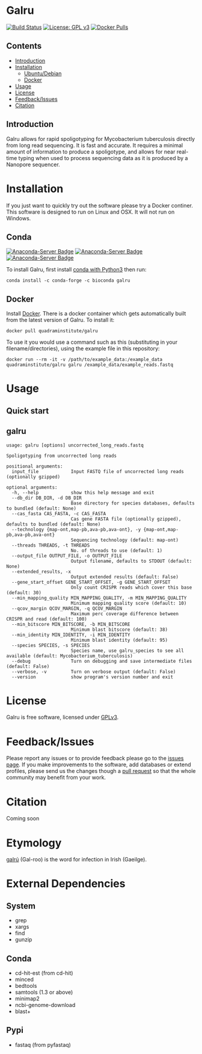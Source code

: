 # Galru
[![Build Status](https://travis-ci.org/quadram-institute-bioscience/galru.svg?branch=master)](https://travis-ci.org/quadram-institute-bioscience/galru)
[![License: GPL v3](https://img.shields.io/badge/License-GPL%20v3-brightgreen.svg)](https://github.com/quadram-institute-bioscience/galru/blob/master/LICENSE)
[![Docker Pulls](https://img.shields.io/docker/pulls/andrewjpage/galru.svg)](https://hub.docker.com/r/quadraminstitute/galru)  

## Contents
  * [Introduction](#introduction)
  * [Installation](#installation)
    * [Ubuntu/Debian](#ubuntudebian)
    * [Docker](#docker)
  * [Usage](#usage)
  * [License](#license)
  * [Feedback/Issues](#feedbackissues)
  * [Citation](#citation)

## Introduction
Galru allows for rapid spoligotyping for Mycobacterium tuberculosis directly from long read sequencing. It is fast and accurate. It requires a minimal amount of information to produce a spoligotype, and allows for near real-time typing when used to process sequencing data as it is produced by a Nanopore sequencer. 


# Installation
If you just want to quickly try out the software please try a Docker continer. This software is designed to run on Linux and OSX. It will not run on Windows.

## Conda
[![Anaconda-Server Badge](https://anaconda.org/bioconda/galru/badges/latest_release_date.svg)](https://anaconda.org/bioconda/galru)
[![Anaconda-Server Badge](https://anaconda.org/bioconda/galru/badges/platforms.svg)](https://anaconda.org/bioconda/galru)
[![Anaconda-Server Badge](https://anaconda.org/bioconda/galru/badges/downloads.svg)](https://anaconda.org/bioconda/galru)

To install Galru, first install [conda with Python3](https://conda.io/en/latest/miniconda.html) then run:

```
conda install -c conda-forge -c bioconda galru
```

## Docker
Install [Docker](https://www.docker.com/).  There is a docker container which gets automatically built from the latest version of Galru. To install it:

```
docker pull quadraminstitute/galru
```

To use it you would use a command such as this (substituting in your filename/directories), using the example file in this repository:
```
docker run --rm -it -v /path/to/example_data:/example_data quadraminstitute/galru galru /example_data/example_reads.fastq
```

# Usage

## Quick start

## galru

```
usage: galru [options] uncorrected_long_reads.fastq

Spoligotyping from uncorrected long reads

positional arguments:
  input_file            Input FASTQ file of uncorrected long reads (optionally gzipped)

optional arguments:
  -h, --help            show this help message and exit
  --db_dir DB_DIR, -d DB_DIR
                        Base directory for species databases, defaults to bundled (default: None)
  --cas_fasta CAS_FASTA, -c CAS_FASTA
                        Cas gene FASTA file (optionally gzipped), defaults to bundled (default: None)
  --technology {map-ont,map-pb,ava-pb,ava-ont}, -y {map-ont,map-pb,ava-pb,ava-ont}
                        Sequencing technology (default: map-ont)
  --threads THREADS, -t THREADS
                        No. of threads to use (default: 1)
  --output_file OUTPUT_FILE, -o OUTPUT_FILE
                        Output filename, defaults to STDOUT (default: None)
  --extended_results, -x
                        Output extended results (default: False)
  --gene_start_offset GENE_START_OFFSET, -g GENE_START_OFFSET
                        Only count CRISPR reads which cover this base (default: 30)
  --min_mapping_quality MIN_MAPPING_QUALITY, -m MIN_MAPPING_QUALITY
                        Minimum mapping quality score (default: 10)
  --qcov_margin QCOV_MARGIN, -q QCOV_MARGIN
                        Maximum perc coverage difference between CRISPR and read (default: 100)
  --min_bitscore MIN_BITSCORE, -b MIN_BITSCORE
                        Minimum blast bitscore (default: 38)
  --min_identity MIN_IDENTITY, -i MIN_IDENTITY
                        Minimum blast identity (default: 95)
  --species SPECIES, -s SPECIES
                        Species name, use galru_species to see all available (default: Mycobacterium_tuberculosis)
  --debug               Turn on debugging and save intermediate files (default: False)
  --verbose, -v         Turn on verbose output (default: False)
  --version             show program's version number and exit
```


# License
Galru is free software, licensed under [GPLv3](https://raw.githubusercontent.com/quadram-institute-bioscience/galru/master/VERSION/LICENSE).

# Feedback/Issues
Please report any issues or to provide feedback please go to the [issues page](https://github.com/quadram-institute-bioscience/galru/issues). If you make improvements to the software, add databases or extend profiles, please send us the changes though a [pull request](https://github.com/quadram-institute-bioscience/galru/pulls) so that the whole community may benefit from your work.

# Citation
Coming soon

# Etymology
[galrú](https://www.teanglann.ie/en/fgb/galr%C3%BA) (Gal-roo) is the word for infection in Irish (Gaeilge). 

# External Dependencies
## System
* grep
* xargs
* find 
* gunzip

## Conda
* cd-hit-est (from cd-hit)
* minced
* bedtools
* samtools (1.3 or above)
* minimap2
* ncbi-genome-download 
* blast+

## Pypi
* fastaq (from pyfastaq)

